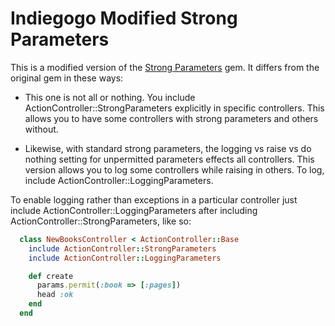 # Indiegogo Modified Strong Parameters

This is a modified version of the [Strong Parameters]
gem. It differs from the original gem in these ways:

* This one is not all or nothing. You include ActionController::StrongParameters
  explicitly in
  specific controllers. This allows you to have some controllers
  with strong parameters and others without.

* Likewise, with standard strong parameters, the logging vs raise vs
  do nothing setting for unpermitted parameters effects all controllers.
  This version allows you to log some controllers while raising in others.
  To log, include ActionController::LoggingParameters.

To enable logging rather than exceptions in a particular controller
just include ActionController::LoggingParameters after including
ActionController::StrongParameters, like so:

```ruby
  class NewBooksController < ActionController::Base
    include ActionController::StrongParameters
    include ActionController::LoggingParameters

    def create
      params.permit(:book => [:pages])
      head :ok
    end
  end
```

[Strong Parameters]: https://github.com/rails/strong_parameters
